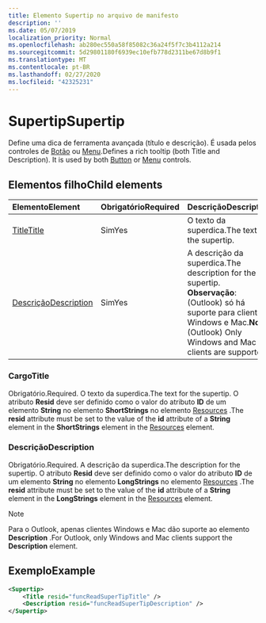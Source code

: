 ```yaml
---
title: Elemento Supertip no arquivo de manifesto
description: ''
ms.date: 05/07/2019
localization_priority: Normal
ms.openlocfilehash: ab280ec550a58f85082c36a24f5f7c3b4112a214
ms.sourcegitcommit: 5d29801180f6939ec10efb778d2311be67d8b9f1
ms.translationtype: MT
ms.contentlocale: pt-BR
ms.lasthandoff: 02/27/2020
ms.locfileid: "42325231"
---
```

# <a name="supertip"></a><span data-ttu-id="ab011-102">Supertip</span><span class="sxs-lookup"><span data-stu-id="ab011-102">Supertip</span></span>

<span data-ttu-id="ab011-p101">Define uma dica de ferramenta avançada (título e descrição). É usada pelos controles de [Botão](control.md#button-control) ou [Menu](control.md#menu-dropdown-button-controls).</span><span class="sxs-lookup"><span data-stu-id="ab011-p101">Defines a rich tooltip (both Title and Description). It is used by both [Button](control.md#button-control) or [Menu](control.md#menu-dropdown-button-controls)  controls.</span></span>

## <a name="child-elements"></a><span data-ttu-id="ab011-105">Elementos filho</span><span class="sxs-lookup"><span data-stu-id="ab011-105">Child elements</span></span>

|  <span data-ttu-id="ab011-106">Elemento</span><span class="sxs-lookup"><span data-stu-id="ab011-106">Element</span></span> |  <span data-ttu-id="ab011-107">Obrigatório</span><span class="sxs-lookup"><span data-stu-id="ab011-107">Required</span></span>  |  <span data-ttu-id="ab011-108">Descrição</span><span class="sxs-lookup"><span data-stu-id="ab011-108">Description</span></span>  |
|:-----|:-----|:-----|
| [<span data-ttu-id="ab011-109">Title</span><span class="sxs-lookup"><span data-stu-id="ab011-109">Title</span></span>](#title) | <span data-ttu-id="ab011-110">Sim</span><span class="sxs-lookup"><span data-stu-id="ab011-110">Yes</span></span> | <span data-ttu-id="ab011-111">O texto da superdica.</span><span class="sxs-lookup"><span data-stu-id="ab011-111">The text for the supertip.</span></span> |
| [<span data-ttu-id="ab011-112">Descrição</span><span class="sxs-lookup"><span data-stu-id="ab011-112">Description</span></span>](#description) | <span data-ttu-id="ab011-113">Sim</span><span class="sxs-lookup"><span data-stu-id="ab011-113">Yes</span></span> | <span data-ttu-id="ab011-114">A descrição da superdica.</span><span class="sxs-lookup"><span data-stu-id="ab011-114">The description for the supertip.</span></span><br><span data-ttu-id="ab011-115">**Observação**: (Outlook) só há suporte para clientes Windows e Mac.</span><span class="sxs-lookup"><span data-stu-id="ab011-115">**Note**: (Outlook) Only Windows and Mac clients are supported.</span></span> |

### <a name="title"></a><span data-ttu-id="ab011-116">Cargo</span><span class="sxs-lookup"><span data-stu-id="ab011-116">Title</span></span>

<span data-ttu-id="ab011-117">Obrigatório.</span><span class="sxs-lookup"><span data-stu-id="ab011-117">Required.</span></span> <span data-ttu-id="ab011-118">O texto da superdica.</span><span class="sxs-lookup"><span data-stu-id="ab011-118">The text for the supertip.</span></span> <span data-ttu-id="ab011-119">O atributo **Resid** deve ser definido como o valor do atributo **ID** de um elemento **String** no elemento **ShortStrings** no elemento [Resources](resources.md) .</span><span class="sxs-lookup"><span data-stu-id="ab011-119">The **resid** attribute must be set to the value of the **id** attribute of a **String** element in the **ShortStrings** element in the [Resources](resources.md) element.</span></span>

### <a name="description"></a><span data-ttu-id="ab011-120">Descrição</span><span class="sxs-lookup"><span data-stu-id="ab011-120">Description</span></span>

<span data-ttu-id="ab011-121">Obrigatório.</span><span class="sxs-lookup"><span data-stu-id="ab011-121">Required.</span></span> <span data-ttu-id="ab011-122">A descrição da superdica.</span><span class="sxs-lookup"><span data-stu-id="ab011-122">The description for the supertip.</span></span> <span data-ttu-id="ab011-123">O atributo **Resid** deve ser definido como o valor do atributo **ID** de um elemento **String** no elemento **LongStrings** no elemento [Resources](resources.md) .</span><span class="sxs-lookup"><span data-stu-id="ab011-123">The **resid** attribute must be set to the value of the **id** attribute of a **String** element in the **LongStrings** element in the [Resources](resources.md) element.</span></span>

> [!NOTE]
> <span data-ttu-id="ab011-124">Para o Outlook, apenas clientes Windows e Mac dão suporte ao elemento **Description** .</span><span class="sxs-lookup"><span data-stu-id="ab011-124">For Outlook, only Windows and Mac clients support the **Description** element.</span></span>

## <a name="example"></a><span data-ttu-id="ab011-125">Exemplo</span><span class="sxs-lookup"><span data-stu-id="ab011-125">Example</span></span>

```xml
<Supertip>
    <Title resid="funcReadSuperTipTitle" />
    <Description resid="funcReadSuperTipDescription" />
</Supertip>
```
